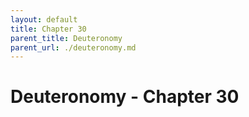 ```yaml
---
layout: default
title: Chapter 30
parent_title: Deuteronomy
parent_url: ./deuteronomy.md
---
```


# Deuteronomy - Chapter 30
